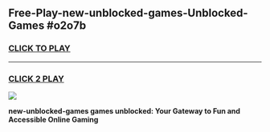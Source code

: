 
## Free-Play-new-unblocked-games-Unblocked-Games #o2o7b
<h3>
<a href="https://news.freeplayer.one?title=new-unblocked-games&ref=8M">CLICK TO PLAY</a></h3>
<hr>

<h3>
<a href="https://news.freeplayer.one?title=new-unblocked-games&ref=8M">CLICK 2 PLAY</a>
  
</h3>

<a href="https://news.freeplayer.one?title=new-unblocked-games&ref=8M"><img src="https://clearcache.store/games.png"></a>


**new-unblocked-games games unblocked: Your Gateway to Fun and Accessible Online Gaming**
